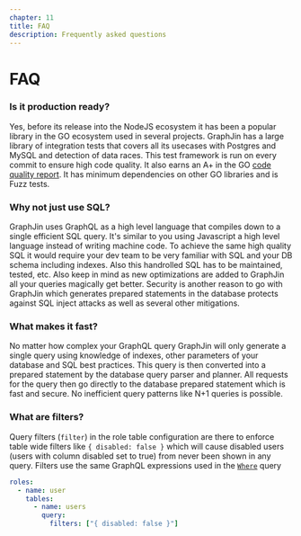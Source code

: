 ```yaml
---
chapter: 11
title: FAQ
description: Frequently asked questions
---
```


# FAQ

### Is it production ready?

Yes, before its release into the NodeJS ecosystem it has been a popular library in the GO ecosystem used in several projects. GraphJin has a large library of integration tests that covers all its usecases with Postgres and MySQL and detection of data races. This test framework is run on every commit to ensure high code quality. It also earns an A+ in the GO [code quality report](https://goreportcard.com/report/github.com/dosco/graphjin/core/v3). It has minimum dependencies on other GO libraries and is Fuzz tests.

### Why not just use SQL?

GraphJin uses GraphQL as a high level language that compiles down to a single efficient SQL query. It's similar to you using Javascript a high level language instead of writing machine code. To achieve the same high quality SQL it would require your dev team to be very familiar with SQL and your DB schema including indexes. Also this handrolled SQL has to be maintained, tested, etc. Also keep in mind as new optimizations are added to GraphJin all your queries magically get better. Security is another reason to go with GraphJin which generates prepared statements in the database protects against SQL inject attacks as well as several other mitigations.

### What makes it fast?

No matter how complex your GraphQL query GraphJin will only generate a single query using knowledge of indexes, other parameters of your database and SQL best practices. This query is then converted into a prepared statement by the database query parser and planner. All requests for the query then go directly to the database prepared statement which is fast and secure. No inefficient query patterns like N+1 queries is possible.

### What are filters?

Query filters (`filter`) in the role table configuration are there to enforce table wide filters like `{ disabled: false }` which will cause disabled users (users with column disabled set to true) from never been shown in any query. Filters use the same GraphQL expressions used in the [`Where`](posts/7-cheetsheet#crafting-the-where-clause) query

```yaml title="Config file"
roles:
  - name: user
    tables:
      - name: users
        query:
          filters: ["{ disabled: false }"]
```
